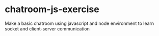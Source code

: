 # chatroom-js-exercise
Make a basic chatroom using javascript and node environment to learn socket and client-server communication
